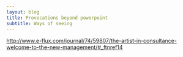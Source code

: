 ```yaml
---
layout: blog
title: Provocations beyond powerpoint
subtitle: Ways of seeing
---
```


http://www.e-flux.com/journal/74/59807/the-artist-in-consultance-welcome-to-the-new-management/#_ftnref14